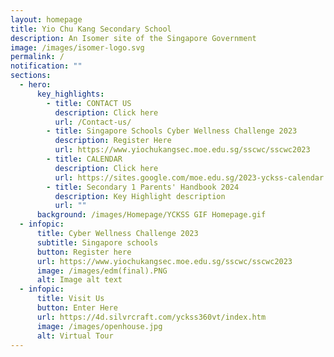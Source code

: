 ```yaml
---
layout: homepage
title: Yio Chu Kang Secondary School
description: An Isomer site of the Singapore Government
image: /images/isomer-logo.svg
permalink: /
notification: ""
sections:
  - hero:
      key_highlights:
        - title: CONTACT US
          description: Click here
          url: /Contact-us/
        - title: Singapore Schools Cyber Wellness Challenge 2023
          description: Register Here
          url: https://www.yiochukangsec.moe.edu.sg/sscwc/sscwc2023
        - title: CALENDAR
          description: Click here
          url: https://sites.google.com/moe.edu.sg/2023-yckss-calendar
        - title: Secondary 1 Parents' Handbook 2024
          description: Key Highlight description
          url: ""
      background: /images/Homepage/YCKSS GIF Homepage.gif
  - infopic:
      title: Cyber Wellness Challenge 2023
      subtitle: Singapore schools
      button: Register here
      url: https://www.yiochukangsec.moe.edu.sg/sscwc/sscwc2023
      image: /images/edm(final).PNG
      alt: Image alt text
  - infopic:
      title: Visit Us
      button: Enter Here
      url: https://4d.silvrcraft.com/yckss360vt/index.htm
      image: /images/openhouse.jpg
      alt: Virtual Tour
---
```

